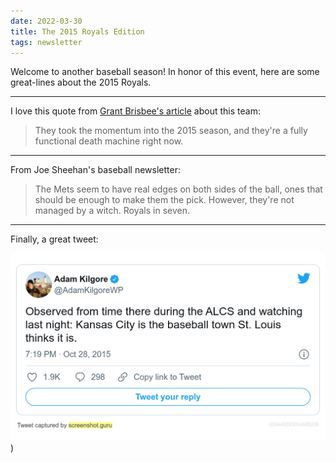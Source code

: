 ```yaml
---
date: 2022-03-30
title: The 2015 Royals Edition
tags: newsletter
---
```


Welcome to another baseball season! In honor of this event, here are some great-lines about the 2015 Royals.

---


I love this quote from [Grant Brisbee's article](https://www.sbnation.com/2015/7/29/9062795/royals-deadline-zobrist-cueto) about this team:

> They took the momentum into the 2015 season, and they're a fully functional death machine right now.

---

From Joe Sheehan's baseball newsletter:

> The Mets seem to have real edges on both sides of the ball, ones that should be enough to make them the pick. However, they're not managed by a witch. Royals in seven.

---

Finally, a great tweet:

![kcstl.png](https://raw.githubusercontent.com/muneer78/muneer78.github.io/master/images/kcstl.png))
